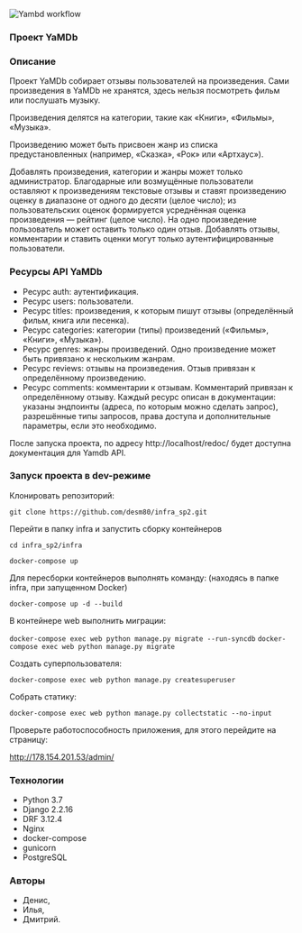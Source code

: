 ![Yambd workflow](https://github.com/desm80/yamdb_final/actions/workflows/yamdb_workflow.yml/badge.svg)

### Проект YaMDb

### Описание 
Проект YaMDb собирает отзывы пользователей на произведения. Сами произведения в YaMDb не хранятся, здесь нельзя посмотреть фильм или послушать музыку.

Произведения делятся на категории, такие как «Книги», «Фильмы», «Музыка».

Произведению может быть присвоен жанр из списка предустановленных (например, «Сказка», «Рок» или «Артхаус»).

Добавлять произведения, категории и жанры может только администратор. Благодарные или возмущённые пользователи оставляют к произведениям текстовые отзывы и ставят произведению оценку в диапазоне от одного до десяти (целое число); из пользовательских оценок формируется усреднённая оценка произведения — рейтинг (целое число). На одно произведение пользователь может оставить только один отзыв. Добавлять отзывы, комментарии и ставить оценки могут только аутентифицированные пользователи.

### Ресурсы API YaMDb
* Ресурс auth: аутентификация.
* Ресурс users: пользователи.
* Ресурс titles: произведения, к которым пишут отзывы (определённый фильм, книга или песенка).
* Ресурс categories: категории (типы) произведений («Фильмы», «Книги», «Музыка»).
* Ресурс genres: жанры произведений. Одно произведение может быть привязано к нескольким жанрам.
* Ресурс reviews: отзывы на произведения. Отзыв привязан к определённому произведению.
* Ресурс comments: комментарии к отзывам. Комментарий привязан к определённому отзыву.
Каждый ресурс описан в документации: указаны эндпоинты (адреса, по которым можно сделать запрос), разрешённые типы запросов, права доступа и дополнительные параметры, если это необходимо.

После запуска проекта, по адресу http://localhost/redoc/ будет доступна 
документация для Yamdb API.

### Запуск проекта в dev-режиме 
Клонировать репозиторий:

```git clone https://github.com/desm80/infra_sp2.git```

Перейти в папку infra и запустить сборку контейнеров

```cd infra_sp2/infra```

```docker-compose up```

Для пересборки контейнеров выполнять команду: (находясь в папке infra, при запущенном Docker)

```docker-compose up -d --build```

В контейнере web выполнить миграции:

```docker-compose exec web python manage.py migrate --run-syncdb```
```docker-compose exec web python manage.py migrate```

Создать суперпользователя:

```docker-compose exec web python manage.py createsuperuser```

Собрать статику:

```docker-compose exec web python manage.py collectstatic --no-input```

Проверьте работоспособность приложения, для этого перейдите на страницу:

http://178.154.201.53/admin/

### Технологии 
* Python 3.7 
* Django 2.2.16
* DRF 3.12.4
* Nginx
* docker-compose
* gunicorn
* PostgreSQL

### Авторы 
* Денис, 
* Илья, 
* Дмитрий.